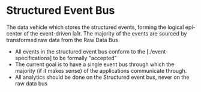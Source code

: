 # Structured Event Bus
The data vehicle which stores the structured events, forming the logical epi-center of the event-driven la1r. The majority of the events are sourced by transformed raw data from the Raw Data Bus

* All events in the structured event bus conform to the [./event-specifications] to be formally "accepted"
* The current goal is to have a single event bus through which the majority (if it makes sense) of the applications communicate through.
* All analytics should be done on the Structured event bus, never on the raw data bus